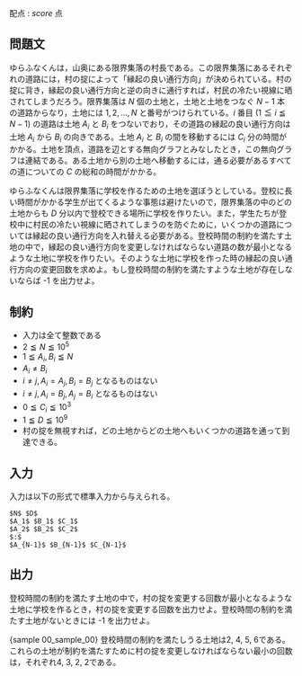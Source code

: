 配点 : ${score}$ 点

問題文
--------

ゆらふなくんは，山奥にある限界集落の村長である。この限界集落にあるそれぞれの道路には，村の掟によって「縁起の良い通行方向」が決められている。村の掟に背き，縁起の良い通行方向と逆の向きに通行すれば，村民の冷たい視線に晒されてしまうだろう。限界集落は $N$ 個の土地と，土地と土地をつなぐ $N-1$ 本の道路からなり，土地には $1,2,...,N$ と番号がつけられている。$i$ 番目 ($1 ≦ i ≦ N-1$) の道路は土地 $A_i$ と $B_i$ をつないでおり，その道路の縁起の良い通行方向は土地 $A_i$ から $B_i$ の向きである。土地 $A_i$ と $B_i$ の間を移動するには $C_i$ 分の時間がかかる。土地を頂点，道路を辺とする無向グラフとみなしたとき，この無向グラフは連結である。ある土地から別の土地へ移動するには，通る必要があるすべての道についての $C$ の総和の時間がかかる。

ゆらふなくんは限界集落に学校を作るための土地を選ぼうとしている。登校に長い時間がかかる学生が出てくるような事態は避けたいので，限界集落の中のどの土地からも $D$ 分以内で登校できる場所に学校を作りたい。また，学生たちが登校中に村民の冷たい視線に晒されてしまうのを防ぐために，いくつかの道路については縁起の良い通行方向を入れ替える必要がある。登校時間の制約を満たす土地の中で，縁起の良い通行方向を変更しなければならない道路の数が最小となるような土地に学校を作りたい。そのような土地に学校を作った時の縁起の良い通行方向の変更回数を求めよ。もし登校時間の制約を満たすような土地が存在しないならば -1 を出力せよ。


制約
--------

- 入力は全て整数である
- $2 ≦ N ≦ 10^5$
- $1 ≦ A_i, B_i ≦ N$
- $A_i ≠ B_i$
- $i ≠ j, A_i = A_j, B_i = B_j$ となるものはない
- $i ≠ j, A_i = B_j, A_j = B_i$ となるものはない
- $0 ≦ C_i ≦ 10^3$
- $1 ≦ D ≦ 10^9$
- 村の掟を無視すれば，どの土地からどの土地へもいくつかの道路を通って到達できる。


入力
--------

入力は以下の形式で標準入力から与えられる。

~~~
$N$ $D$
$A_1$ $B_1$ $C_1$
$A_2$ $B_2$ $C_2$
$:$
$A_{N-1}$ $B_{N-1}$ $C_{N-1}$
~~~

出力
--------

登校時間の制約を満たす土地の中で，村の掟を変更する回数が最小となるような土地に学校を作るとき，村の掟を変更する回数を出力せよ。登校時間の制約を満たす土地がないときには -1 を出力せよ。

{sample 00_sample_00}
登校時間の制約を満たしうる土地は2, 4, 5, 6である。これらの土地が制約を満たすために村の掟を変更しなければならない最小の回数は，それぞれ4, 3, 2, 2である。
